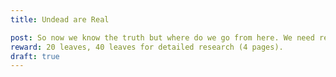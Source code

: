 ```yaml
---
title: Undead are Real

post: So now we know the truth but where do we go from here. We need research done on one of the undead to figure out our next move. Bring the remains of 20 of them for us to study. 
reward: 20 leaves, 40 leaves for detailed research (4 pages).
draft: true
---
```


